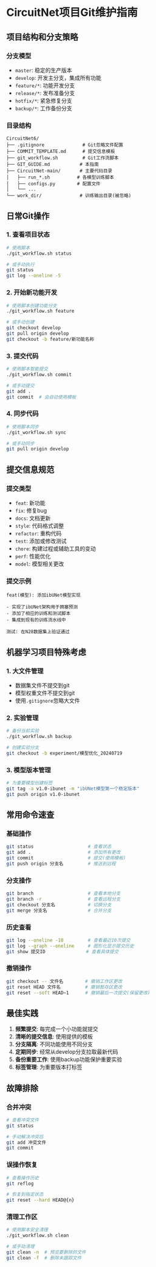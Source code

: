 # CircuitNet项目Git维护指南

## 项目结构和分支策略

### 分支模型
- `master`: 稳定的生产版本
- `develop`: 开发主分支，集成所有功能
- `feature/*`: 功能开发分支
- `release/*`: 发布准备分支
- `hotfix/*`: 紧急修复分支
- `backup/*`: 工作备份分支

### 目录结构
```
CircuitNet6/
├── .gitignore              # Git忽略文件配置
├── COMMIT_TEMPLATE.md      # 提交信息模板
├── git_workflow.sh         # Git工作流脚本
├── GIT_GUIDE.md           # 本指南
├── CircuitNet-main/       # 主要代码目录
│   ├── run_*.sh          # 各模型训练脚本
│   ├── configs.py        # 配置文件
│   └── ...
└── work_dir/              # 训练输出目录(被忽略)
```

## 日常Git操作

### 1. 查看项目状态
```bash
# 使用脚本
./git_workflow.sh status

# 或手动执行
git status
git log --oneline -5
```

### 2. 开始新功能开发
```bash
# 使用脚本创建功能分支
./git_workflow.sh feature

# 或手动创建
git checkout develop
git pull origin develop
git checkout -b feature/新功能名称
```

### 3. 提交代码
```bash
# 使用脚本智能提交
./git_workflow.sh commit

# 或手动提交
git add .
git commit  # 会自动使用模板
```

### 4. 同步代码
```bash
# 使用脚本同步
./git_workflow.sh sync

# 或手动同步
git pull origin develop
```

## 提交信息规范

### 提交类型
- `feat`: 新功能
- `fix`: 修复bug
- `docs`: 文档更新
- `style`: 代码格式调整
- `refactor`: 重构代码
- `test`: 添加或修改测试
- `chore`: 构建过程或辅助工具的变动
- `perf`: 性能优化
- `model`: 模型相关更改

### 提交示例
```
feat(模型): 添加ibUNet模型实现

- 实现了ibUNet架构用于拥塞预测
- 添加了相应的训练和测试脚本
- 集成到现有的训练流水线中

测试: 在N28数据集上验证通过
```

## 机器学习项目特殊考虑

### 1. 大文件管理
- 数据集文件不提交到git
- 模型权重文件不提交到git
- 使用`.gitignore`忽略大文件

### 2. 实验管理
```bash
# 备份当前实验
./git_workflow.sh backup

# 创建实验分支
git checkout -b experiment/模型优化_20240719
```

### 3. 模型版本管理
```bash
# 为重要模型创建标签
git tag -a v1.0-ibunet -m "ibUNet模型第一个稳定版本"
git push origin v1.0-ibunet
```

## 常用命令速查

### 基础操作
```bash
git status                    # 查看状态
git add .                     # 添加所有更改
git commit                    # 提交(使用模板)
git push origin 分支名         # 推送到远程
```

### 分支操作
```bash
git branch                    # 查看本地分支
git branch -r                 # 查看远程分支
git checkout 分支名            # 切换分支
git merge 分支名               # 合并分支
```

### 历史查看
```bash
git log --oneline -10         # 查看最近10次提交
git log --graph --oneline     # 图形化显示提交历史
git show 提交ID               # 查看具体提交
```

### 撤销操作
```bash
git checkout -- 文件名        # 撤销工作区更改
git reset HEAD 文件名         # 撤销暂存区更改
git reset --soft HEAD~1      # 撤销最后一次提交(保留更改)
```

## 最佳实践

1. **频繁提交**: 每完成一个小功能就提交
2. **清晰的提交信息**: 使用提供的模板
3. **分支隔离**: 不同功能使用不同分支
4. **定期同步**: 经常从develop分支拉取最新代码
5. **备份重要工作**: 使用backup功能保护重要实验
6. **标签管理**: 为重要版本打标签

## 故障排除

### 合并冲突
```bash
# 查看冲突文件
git status

# 手动解决冲突后
git add 冲突文件
git commit
```

### 误操作恢复
```bash
# 查看操作历史
git reflog

# 恢复到指定状态
git reset --hard HEAD@{n}
```

### 清理工作区
```bash
# 使用脚本安全清理
./git_workflow.sh clean

# 或手动清理
git clean -n  # 预览要删除的文件
git clean -f  # 删除未跟踪文件
```
